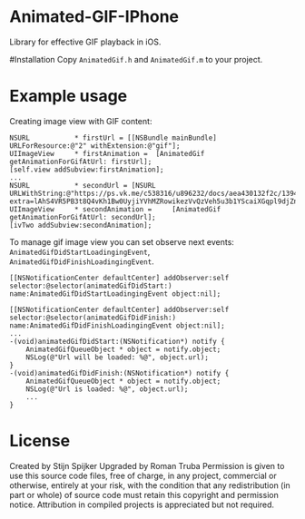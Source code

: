 # Animated-GIF-IPhone

Library for effective GIF playback in iOS.

#Installation
Copy `AnimatedGif.h` and `AnimatedGif.m` to your project.

# Example usage
Creating image view with GIF content:
```
NSURL 			* firstUrl = [[NSBundle mainBundle] URLForResource:@"2" withExtension:@"gif"];
UIImageView 	* firstAnimation = 	[AnimatedGif getAnimationForGifAtUrl: firstUrl];
[self.view addSubview:firstAnimation];
...
NSURL 			* secondUrl = [NSURL URLWithString:@"https://ps.vk.me/c538316/u896232/docs/aea430132f2c/1394991425_140509903.gif?extra=lAhS4VR5PB3t8Q4vKh1Bw0UyjiYVhMZRowikezVvQzVeh5u3b1YScaiXGqpl9djZnJg8w46l_rjOYi5kaLGPm2Zo"];
UIImageView 	* secondAnimation = 	[AnimatedGif getAnimationForGifAtUrl: secondUrl];
[ivTwo addSubview:secondAnimation];
```

To manage gif image view you can set observe next events: `AnimatedGifDidStartLoadingingEvent`, `AnimatedGifDidFinishLoadingingEvent`.
```
[[NSNotificationCenter defaultCenter] addObserver:self selector:@selector(animatedGifDidStart:) name:AnimatedGifDidStartLoadingingEvent object:nil];

[[NSNotificationCenter defaultCenter] addObserver:self selector:@selector(animatedGifDidFinish:) name:AnimatedGifDidFinishLoadingingEvent object:nil];
...
-(void)animatedGifDidStart:(NSNotification*) notify {
    AnimatedGifQueueObject * object = notify.object;
    NSLog(@"Url will be loaded: %@", object.url);
}
-(void)animatedGifDidFinish:(NSNotification*) notify {
    AnimatedGifQueueObject * object = notify.object;
    NSLog(@"Url is loaded: %@", object.url);
    ...
}
```

# License
Created by Stijn Spijker
Upgraded by Roman Truba
Permission is given to use this source code files, free of charge, in any
project, commercial or otherwise, entirely at your risk, with the condition
that any redistribution (in part or whole) of source code must retain
this copyright and permission notice. Attribution in compiled projects is
appreciated but not required.
